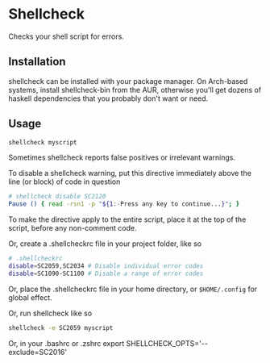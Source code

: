 # Shellcheck
Checks your shell script for errors.

## Installation
shellcheck can be installed with your package manager.
On Arch-based systems, install shellcheck-bin from the AUR, 
otherwise you'll get dozens of haskell dependencies that you probably don't want or need.

## Usage

``` bash
shellcheck myscript
```

Sometimes shellcheck reports false positives or irrelevant warnings.

To disable a shellcheck warning, put this directive immediately above
the line (or block) of code in question

``` bash
# shellcheck disable SC2120
Pause () { read -rsn1 -p "${1:-Press any key to continue...}"; }
```

To make the directive apply to the entire script, place it at the top of
the script, before any non-comment code.  

Or, create a .shellcheckrc file in your project folder, like so

``` bash
# .shellcheckrc
disable=SC2059,SC2034 # Disable individual error codes
disable=SC1090-SC1100 # Disable a range of error codes
```

Or, place the .shellcheckrc file in your home directory, or `$HOME/.config` for global effect.

Or, run shellcheck like so

``` bash
shellcheck -e SC2059 myscript
```

Or, in your .bashrc or .zshrc export SHELLCHECK_OPTS='--exclude=SC2016'
